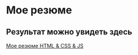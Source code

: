 # Мое резюме

## Результат можно увидеть здесь

[Мое резюме HTML & CSS & JS](https://katzlan.github.io/Resume/)
